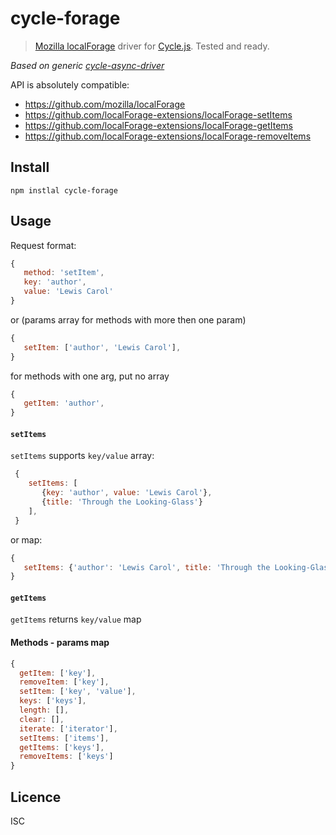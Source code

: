 # cycle-forage

> [Mozilla localForage](https://github.com/mozilla/localForage) driver for [Cycle.js](http://cycle.js.org/). Tested and ready.

*Based on generic [cycle-async-driver](https://github.com/whitecolor/cycle-async-driver)*

API is absolutely compatible:
* https://github.com/mozilla/localForage
* https://github.com/localForage-extensions/localForage-setItems
* https://github.com/localForage-extensions/localForage-getItems
* https://github.com/localForage-extensions/localForage-removeItems

## Install

```
npm instlal cycle-forage
```

## Usage

 Request format:
 ```js
 {
    method: 'setItem',
    key: 'author',
    value: 'Lewis Carol'
 }
 ```
or (params array for methods with more then one param)
 ```js
 {
    setItem: ['author', 'Lewis Carol'],
 }
 ```
for methods with one arg, put no array 
 ```js
 {
    getItem: 'author',
 }
 ```
 
 #### `setItems`
 
`setItems` supports `key/value` array:
 ```js
  {
     setItems: [
        {key: 'author', value: 'Lewis Carol'},  
        {title: 'Through the Looking-Glass'}
     ],
  }
  ```
or map:
 ```js
 {
    setItems: {'author': 'Lewis Carol', title: 'Through the Looking-Glass'},
 }
 ```

#### `getItems`

`getItems` returns `key/value` map

#### Methods - params map
```js
{
  getItem: ['key'],
  removeItem: ['key'],
  setItem: ['key', 'value'],
  keys: ['keys'],
  length: [],
  clear: [],
  iterate: ['iterator'],
  setItems: ['items'],
  getItems: ['keys'],
  removeItems: ['keys']
}
```

## Licence 
ISC